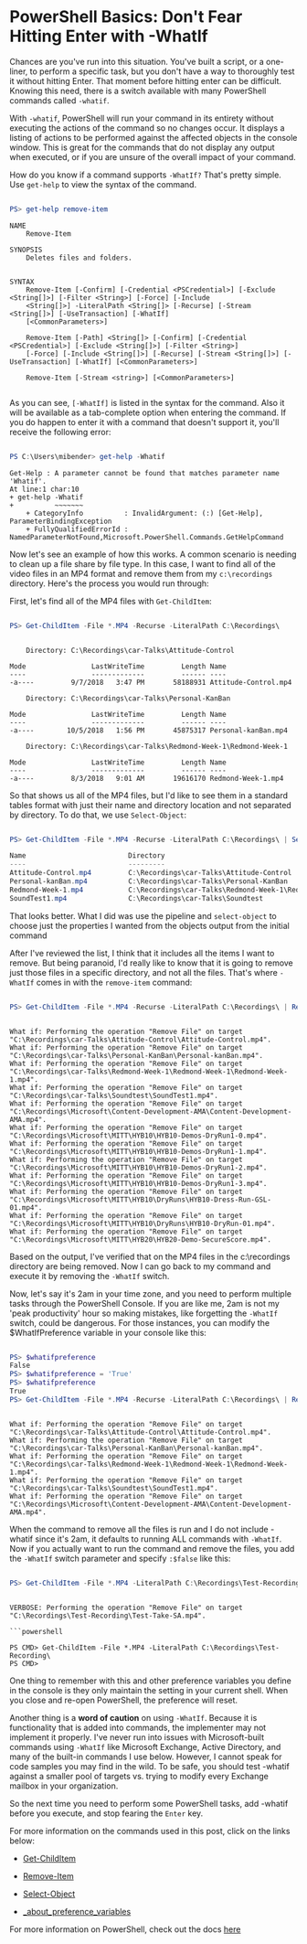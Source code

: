 # PowerShell Basics: Don't Fear Hitting Enter with -WhatIf

Chances are you've run into this situation. You've built a script, or a one-liner, to perform a specific task, but you don't have a way to thoroughly test it without hitting Enter. That moment before hitting enter can be difficult. Knowing this need, there is a switch available with many PowerShell commands called `-whatif`. 

With `-whatif`, PowerShell will run your command in its entirety without executing the actions of the command so no changes occur. It displays a listing of actions to be performed against the affected objects in the console window. This is great for the commands that do not display any output when executed, or if you are unsure of the overall impact of your command.


How do you know if a command supports `-WhatIf?` That's pretty simple. Use `get-help` to view the syntax of the command.

```powershell

PS> get-help remove-item

```

```
NAME
    Remove-Item

SYNOPSIS
    Deletes files and folders.


SYNTAX
    Remove-Item [-Confirm] [-Credential <PSCredential>] [-Exclude <String[]>] [-Filter <String>] [-Force] [-Include
    <String[]>] -LiteralPath <String[]> [-Recurse] [-Stream <String[]>] [-UseTransaction] [-WhatIf]
    [<CommonParameters>]

    Remove-Item [-Path] <String[]> [-Confirm] [-Credential <PSCredential>] [-Exclude <String[]>] [-Filter <String>]
    [-Force] [-Include <String[]>] [-Recurse] [-Stream <String[]>] [-UseTransaction] [-WhatIf] [<CommonParameters>]

    Remove-Item [-Stream <string>] [<CommonParameters>]
    
```
As you can see, `[-WhatIf]` is listed in the syntax for the command. Also it will be available as a tab-complete option when entering the command. If you do happen to enter it with a command that doesn't support it, you'll receive the following error:

```powershell

PS C:\Users\mibender> get-help -Whatif

```
```
Get-Help : A parameter cannot be found that matches parameter name 'Whatif'.
At line:1 char:10
+ get-help -Whatif
+          ~~~~~~~
    + CategoryInfo          : InvalidArgument: (:) [Get-Help], ParameterBindingException
    + FullyQualifiedErrorId : NamedParameterNotFound,Microsoft.PowerShell.Commands.GetHelpCommand

```
Now let's see an example of how this works. A common scenario is needing to clean up a file share by file type. In this case, I want to find all of the video files in an MP4 format and remove them from my `c:\recordings` directory. Here's the process you would run through:

First, let's find all of the MP4 files with  `Get-ChildItem`:

```powershell

PS> Get-ChildItem -File *.MP4 -Recurse -LiteralPath C:\Recordings\ 

```

```

```

```
    Directory: C:\Recordings\car-Talks\Attitude-Control

Mode                LastWriteTime         Length Name
----                -------------         ------ ----
-a----         9/7/2018   3:47 PM       58188931 Attitude-Control.mp4

    Directory: C:\Recordings\car-Talks\Personal-KanBan

Mode                LastWriteTime         Length Name
----                -------------         ------ ----
-a----        10/5/2018   1:56 PM       45875317 Personal-kanBan.mp4

    Directory: C:\Recordings\car-Talks\Redmond-Week-1\Redmond-Week-1

Mode                LastWriteTime         Length Name
----                -------------         ------ ----
-a----         8/3/2018   9:01 AM       19616170 Redmond-Week-1.mp4
```

So that shows us all of the MP4 files, but I'd like to see them in a standard tables format with just their name and directory location and not separated by directory. To do that, we use `Select-Object`:

```powershell

PS> Get-ChildItem -File *.MP4 -Recurse -LiteralPath C:\Recordings\ | Select-Object Name,Directory

Name                         Directory
----                         ---------
Attitude-Control.mp4         C:\Recordings\car-Talks\Attitude-Control
Personal-kanBan.mp4          C:\Recordings\car-Talks\Personal-KanBan
Redmond-Week-1.mp4           C:\Recordings\car-Talks\Redmond-Week-1\Redmond-Week-1
SoundTest1.mp4               C:\Recordings\car-Talks\Soundtest

```

That looks better. What I did was use the pipeline and `select-object` to choose just the properties I wanted from the objects output from the initial command

After I've reviewed the list, I think that it includes all the items I want to remove. But being paranoid, I'd really like to know that it is going to remove just those files in a specific directory, and not all the files. That's where `-WhatIf` comes in with the `remove-item` command:

```powershell

PS> Get-ChildItem -File *.MP4 -Recurse -LiteralPath C:\Recordings\ | Remove-Item -WhatIf

```

```

What if: Performing the operation "Remove File" on target "C:\Recordings\car-Talks\Attitude-Control\Attitude-Control.mp4".
What if: Performing the operation "Remove File" on target "C:\Recordings\car-Talks\Personal-KanBan\Personal-kanBan.mp4".
What if: Performing the operation "Remove File" on target "C:\Recordings\car-Talks\Redmond-Week-1\Redmond-Week-1\Redmond-Week-1.mp4".
What if: Performing the operation "Remove File" on target "C:\Recordings\car-Talks\Soundtest\SoundTest1.mp4".
What if: Performing the operation "Remove File" on target "C:\Recordings\Microsoft\Content-Development-AMA\Content-Development-AMA.mp4".
What if: Performing the operation "Remove File" on target "C:\Recordings\Microsoft\MITT\HYB10\HYB10-Demos-DryRun1-0.mp4".
What if: Performing the operation "Remove File" on target "C:\Recordings\Microsoft\MITT\HYB10\HYB10-Demos-DryRun1-1.mp4".
What if: Performing the operation "Remove File" on target "C:\Recordings\Microsoft\MITT\HYB10\HYB10-Demos-DryRun1-2.mp4".
What if: Performing the operation "Remove File" on target "C:\Recordings\Microsoft\MITT\HYB10\HYB10-Demos-DryRun1-3.mp4".
What if: Performing the operation "Remove File" on target "C:\Recordings\Microsoft\MITT\HYB10\DryRuns\HYB10-Dress-Run-GSL-01.mp4".
What if: Performing the operation "Remove File" on target "C:\Recordings\Microsoft\MITT\HYB10\DryRuns\HYB10-DryRun-01.mp4".
What if: Performing the operation "Remove File" on target "C:\Recordings\Microsoft\MITT\HYB20\HYB20-Demo-SecureScore.mp4".

```

Based on the output, I've verified that on the MP4 files in the c:\recordings directory are being removed. Now I can go back to my command and execute it by removing the `-WhatIf` switch.

Now, let's say it's 2am in your time zone, and you need to perform multiple tasks through the PowerShell Console. If you are like me, 2am is not my 'peak productivity' hour so making mistakes, like forgetting the `-WhatIf` switch, could be dangerous. For those instances, you can modify the $WhatIfPreference variable in your console like this:

```powershell

PS> $whatifpreference
False
PS> $whatifpreference = 'True'
PS> $whatifpreference
True
PS> Get-ChildItem -File *.MP4 -Recurse -LiteralPath C:\Recordings\ | Remove-Item

```

```

What if: Performing the operation "Remove File" on target "C:\Recordings\car-Talks\Attitude-Control\Attitude-Control.mp4".
What if: Performing the operation "Remove File" on target "C:\Recordings\car-Talks\Personal-KanBan\Personal-kanBan.mp4".
What if: Performing the operation "Remove File" on target "C:\Recordings\car-Talks\Redmond-Week-1\Redmond-Week-1\Redmond-Week-1.mp4".
What if: Performing the operation "Remove File" on target "C:\Recordings\car-Talks\Soundtest\SoundTest1.mp4".
What if: Performing the operation "Remove File" on target "C:\Recordings\Microsoft\Content-Development-AMA\Content-Development-AMA.mp4".

```

When the command to remove all the files is run and I do not include -whatif since it's 2am, it defaults to running ALL commands with `-WhatIf`.
Now if you actually want to run the command and remove the files, you add the `-WhatIf` switch parameter and specify `:$false` like this:

```powershell

PS> Get-ChildItem -File *.MP4 -LiteralPath C:\Recordings\Test-Recording\ | Remove-Item -WhatIf:$false -Verbose

```

```

VERBOSE: Performing the operation "Remove File" on target "C:\Recordings\Test-Recording\Test-Take-SA.mp4".

```powershell

PS CMD> Get-ChildItem -File *.MP4 -LiteralPath C:\Recordings\Test-Recording\
PS CMD>

```

One thing to remember with this and other preference variables you define in the console is they only maintain the setting in your current shell. When you close and re-open PowerShell, the preference will reset.

Another thing is a **word of caution** on using `-WhatIf`. Because it is functionality that is added into commands, the implementer may not implement it properly. I've never run into issues with Microsoft-built commands using `-WhatIf` like Microsoft Exchange, Active Directory, and many of the built-in commands I use below. However, I cannot speak for code samples you may find in the wild. To be safe, you should test -whatif against a smaller pool of targets vs. trying to modify every Exchange mailbox in your organization.

So the next time you need to perform some PowerShell tasks, add -whatif before you execute, and stop fearing the `Enter` key.

For more information on the commands used in this post, click on the links below:
- [Get-ChildItem](https://docs.microsoft.com/en-us/powershell/module/microsoft.powershell.management/get-childitem?WT_id.md=blog-techcommunity-mibender&view=powershell-6)

- [Remove-Item](https://docs.microsoft.com/en-us/powershell/module/Microsoft.PowerShell.Management/Remove-Item?WT_id.md=blog-techcommunity-mibender&view=powershell-6)

- [Select-Object](https://docs.microsoft.com/en-us/powershell/module/Microsoft.PowerShell.Utility/Select-Object?WT_id.md=blog-techcommunity-mibender&view=powershell-6)

- [_about_preference_variables](https://docs.microsoft.com/en-us/powershell/module/microsoft.powershell.core/about/about_preference_variables?WT_id.md=blog-techcommunity-mibender&view=powershell-6)

For more information on PowerShell, check out the docs [here](https://docs.microsoft.com/en-us/powershell/?WT_id.md=blog-techcommunity-mibender)

